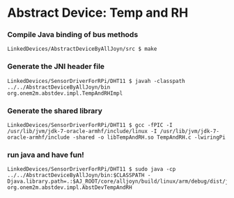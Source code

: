 Abstract Device: Temp and RH
=========

### Compile Java binding of bus methods
````
LinkedDevices/AbstractDeviceByAllJoyn/src $ make
````

### Generate the JNI header file
````
LinkedDevices/SensorDriverForRPi/DHT11 $ javah -classpath ../../AbstractDeviceByAllJoyn/bin org.onem2m.abstdev.impl.TempAndRHImpl
````

### Generate the shared library
````
LinkedDevices/SensorDriverForRPi/DHT11 $ gcc -fPIC -I /usr/lib/jvm/jdk-7-oracle-armhf/include/linux -I /usr/lib/jvm/jdk-7-oracle-armhf/include -shared -o libTempAndRH.so TempAndRH.c -lwiringPi
````

### run java and have fun!
```` 
LinkedDevices/SensorDriverForRPi/DHT11 $ sudo java -cp ../../AbstractDeviceByAllJoyn/bin:$CLASSPATH -Djava.library.path=.:$AJ_ROOT/core/alljoyn/build/linux/arm/debug/dist/java/lib org.onem2m.abstdev.impl.AbstDevTempAndRH
````
